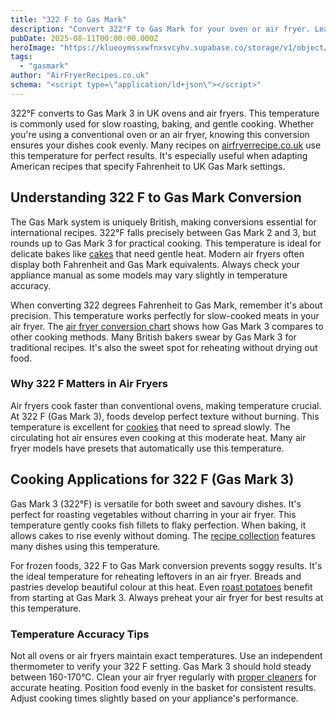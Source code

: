 ```yaml
---
title: "322 F to Gas Mark"
description: "Convert 322°F to Gas Mark for your oven or air fryer. Learn the exact Gas Mark equivalent and cooking tips for perfect results every time."
pubDate: 2025-08-11T00:00:00.000Z
heroImage: "https://klueoymssxwfnxsvcyhv.supabase.co/storage/v1/object/public/md/322-f-to-gas-mark-9be7ad57.png"
tags:
  - "gasmark"
author: "AirFryerRecipes.co.uk"
schema: "<script type=\"application/ld+json\"></script>"
---
```


<p>322°F converts to Gas Mark 3 in UK ovens and air fryers. This temperature is commonly used for slow roasting, baking, and gentle cooking. Whether you're using a conventional oven or an air fryer, knowing this conversion ensures your dishes cook evenly. Many recipes on <a href=https://www.airfryerrecipe.co.uk>airfryerrecipe.co.uk</a> use this temperature for perfect results. It's especially useful when adapting American recipes that specify Fahrenheit to UK Gas Mark settings.</p>

<h2>Understanding 322 F to Gas Mark Conversion</h2>
<p>The Gas Mark system is uniquely British, making conversions essential for international recipes. 322°F falls precisely between Gas Mark 2 and 3, but rounds up to Gas Mark 3 for practical cooking. This temperature is ideal for delicate bakes like <a href=https://www.airfryerrecipe.co.uk/recipe-category/cakes>cakes</a> that need gentle heat. Modern air fryers often display both Fahrenheit and Gas Mark equivalents. Always check your appliance manual as some models may vary slightly in temperature accuracy.</p>

<p>When converting 322 degrees Fahrenheit to Gas Mark, remember it's about precision. This temperature works perfectly for slow-cooked meats in your air fryer. The <a href=https://www.airfryerrecipe.co.uk/air-fryer-conversion-chart>air fryer conversion chart</a> shows how Gas Mark 3 compares to other cooking methods. Many British bakers swear by Gas Mark 3 for traditional recipes. It's also the sweet spot for reheating without drying out food.</p>

<h3>Why 322 F Matters in Air Fryers</h3>
<p>Air fryers cook faster than conventional ovens, making temperature crucial. At 322 F (Gas Mark 3), foods develop perfect texture without burning. This temperature is excellent for <a href=https://www.airfryerrecipe.co.uk/recipe-category/cookies>cookies</a> that need to spread slowly. The circulating hot air ensures even cooking at this moderate heat. Many air fryer models have presets that automatically use this temperature.</p>

<h2>Cooking Applications for 322 F (Gas Mark 3)</h2>
<p>Gas Mark 3 (322°F) is versatile for both sweet and savoury dishes. It's perfect for roasting vegetables without charring in your air fryer. This temperature gently cooks fish fillets to flaky perfection. When baking, it allows cakes to rise evenly without doming. The <a href=https://www.airfryerrecipe.co.uk/recipes>recipe collection</a> features many dishes using this temperature.</p>

<p>For frozen foods, 322 F to Gas Mark conversion prevents soggy results. It's the ideal temperature for reheating leftovers in an air fryer. Breads and pastries develop beautiful colour at this heat. Even <a href=https://www.airfryerrecipe.co.uk/recipe-category/potatoes>roast potatoes</a> benefit from starting at Gas Mark 3. Always preheat your air fryer for best results at this temperature.</p>

<h3>Temperature Accuracy Tips</h3>
<p>Not all ovens or air fryers maintain exact temperatures. Use an independent thermometer to verify your 322 F setting. Gas Mark 3 should hold steady between 160-170°C. Clean your air fryer regularly with <a href=https://www.airfryerrecipe.co.uk/air-fryer-cleaner>proper cleaners</a> for accurate heating. Position food evenly in the basket for consistent results. Adjust cooking times slightly based on your appliance's performance.</p>